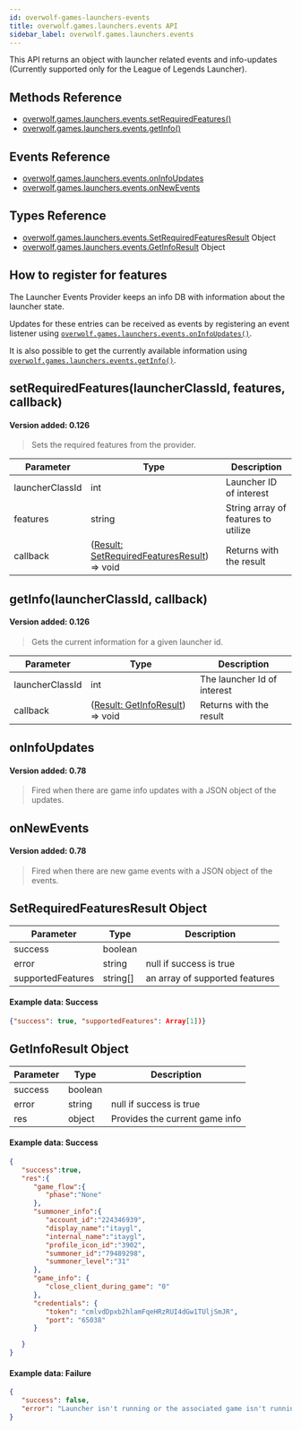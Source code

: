 ```yaml
---
id: overwolf-games-launchers-events
title: overwolf.games.launchers.events API
sidebar_label: overwolf.games.launchers.events
---
```


This API returns an object with launcher related events and info-updates (Currently supported only for the League of Legends Launcher).

## Methods Reference

* [overwolf.games.launchers.events.setRequiredFeatures()](#setrequiredfeatureslauncherclassid-features-callback)
* [overwolf.games.launchers.events.getInfo()](#getinfolauncherclassid-callback)

## Events Reference

* [overwolf.games.launchers.events.onInfoUpdates](#oninfoupdates)
* [overwolf.games.launchers.events.onNewEvents](#onnewevents)

## Types Reference

* [overwolf.games.launchers.events.SetRequiredFeaturesResult](#setrequiredfeaturesresult-object) Object
* [overwolf.games.launchers.events.GetInfoResult](#getinforesult-object) Object



## How to register for features

The Launcher Events Provider keeps an info DB with information about the launcher state.

Updates for these entries can be received as events by registering an event listener using [`overwolf.games.launchers.events.onInfoUpdates()`](#oninfoupdates).  

It is also possible to get the currently available information using [`overwolf.games.launchers.events.getInfo()`](#getinfolauncherclassid-callback).

## setRequiredFeatures(launcherClassId, features, callback)
#### Version added: 0.126

> Sets the required features from the provider.

Parameter        | Type     | Description                            |
---------------- | ---------| -------------------------------------- |
launcherClassId  | int      | Launcher ID of interest                |
features         | string   | String array of features to utilize    |
callback         | ([Result: SetRequiredFeaturesResult](#setrequiredfeaturesresult-object)) => void | Returns with the result  |

## getInfo(launcherClassId, callback)
#### Version added: 0.126

> Gets the current information for a given launcher id.

Parameter        | Type     | Description                            |
---------------- | ---------| -------------------------------------- |
launcherClassId  | int      | The launcher Id of interest            |
callback         | ([Result: GetInfoResult](#getinforesult-object)) => void | Returns with the result  |

## onInfoUpdates

#### Version added: 0.78

> Fired when there are game info updates with a JSON object of the updates.

## onNewEvents

#### Version added: 0.78

> Fired when there are new game events with a JSON object of the events.

## SetRequiredFeaturesResult Object

Parameter          | Type     | Description                                 |
-------------------| ---------| ------------------------------------------- |
success            | boolean  |                                             |
error              | string   | null if success is true                     |
supportedFeatures  | string[] | an array of supported features              |   

#### Example data: Success

```json
{"success": true, "supportedFeatures": Array[1])}
```

## GetInfoResult Object

Parameter          | Type     | Description                                 |
-------------------| ---------| ------------------------------------------- |
success            | boolean  |                                             |
error              | string   | null if success is true                     |
res                | object   | Provides the current game info              |   

#### Example data: Success

```json
{  
   "success":true,
   "res":{  
      "game_flow":{  
         "phase":"None"
      },
      "summoner_info":{  
         "account_id":"224346939",
         "display_name":"itaygl",
         "internal_name":"itaygl",
         "profile_icon_id":"3902",
         "summoner_id":"79489298",
         "summoner_level":"31"
      },
      "game_info": {
         "close_client_during_game": "0"
      },
      "credentials": {
         "token": "cmlvdDpxb2hlamFqeHRzRUI4dGw1TUljSmJR",
         "port": "65038"
      }

   }
}
```

#### Example data: Failure

```json
{
   "success": false, 
   "error": "Launcher isn't running or the associated game isn't running"
}
```
